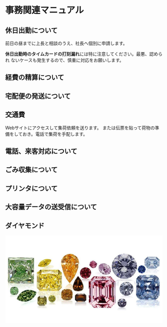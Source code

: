 # 事務関連マニュアル
## 休日出勤について
前日の昼までに上長と相談のうえ、社長へ個別に申請します。

**休日出勤時のタイムカードの打刻漏れ**には特に注意してください。最悪、認められ
ないケースも発生するので、慎重に対応をお願いします。
## 経費の精算について
## 宅配便の発送について
## 交通費
Webサイトにアクセスして集荷依頼を送ります。
または伝票を貼って荷物の準備をしておき。電話で集荷を手配します。
## 電話、来客対応について
## ごみ収集について
## プリンタについて
## 大容量データの送受信について
## ダイヤモンド
![ダイヤモンド](img/dias.png)